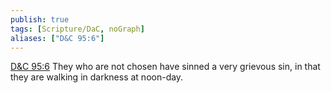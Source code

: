 ```yaml
---
publish: true
tags: [Scripture/DaC, noGraph]
aliases: ["D&C 95:6"]
---
```

[D&C 95:6](https://churchofjesuschrist.org/study/scriptures/dc-testament/dc/95?lang=eng&id=p6#p6) They who are not chosen have sinned a very grievous sin, in that they are walking in darkness at noon-day.
